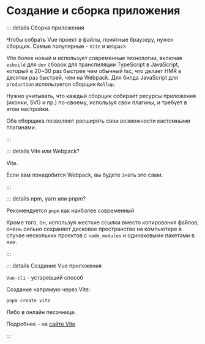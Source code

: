 # Создание и сборка приложения

::: details Сборка приложения

Чтобы собрать Vue проект в файлы, понятные браузеру, нужен сборщик. Самые популярные - `Vite` и `Webpack`

Vite более новый и использует современные технологии, включая `esbuild` для `dev` сборок для транспиляции TypeScript в JavaScript, который в 20~30 раз быстрее чем обычный tsc, что делает HMR в десятки раз быстрей, чем на Webpack. Для билда JavaScript для `production` используется сборщик `Rollup`.

Нужно учитывать, что каждый сборщик собирает ресурсы приложения (иконки, SVG и пр.) по-своему, используя свои плагины, и требует в этом настройки.

Оба сборщика позволяют расширять свои возможности кастомными плагинами.

:::

::: details Vite или Webpack?

Vite.

Если вам понадобится Webpack, вы будете знать это сами.

:::

::: details npm, yarn или pnpm?

Рекомендуется `pnpm` как наиболее современный

Кроме того, он, используя жесткие ссылки вместо копирования файлов, очень сильно сохраняет дисковое пространство на компьютере в случае нескольких проектов с `node_modules` и одинаковыми пакетами в них.

:::

::: details Создание Vue приложения

`Vue-cli` - устаревший способ

Создание напрямую через Vite:

```
pnpm create vite
```

Либо в онлайн песочнице.

Подробнее - на [сайте Vite](https://vitejs.dev/guide/)

:::
